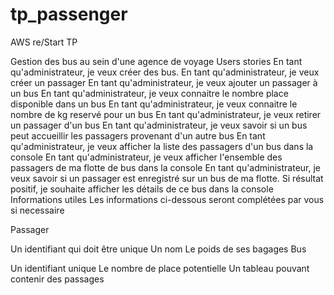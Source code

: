 # tp_passenger
AWS re/Start TP

Gestion des bus au sein d'une agence de voyage
Users stories
En tant qu'administrateur, je veux créer des bus.
En tant qu'administrateur, je veux créer un passager
En tant qu'administrateur, je veux ajouter un passager à un bus
En tant qu'administrateur, je veux connaitre le nombre place disponible dans un bus
En tant qu'administrateur, je veux connaitre le nombre de kg reservé pour un bus
En tant qu'administrateur, je veux retirer un passager d'un bus
En tant qu'administrateur, je veux savoir si un bus peut accueillir les passagers provenant d'un autre bus
En tant qu'administrateur, je veux afficher la liste des passagers d'un bus dans la console
En tant qu'administrateur, je veux afficher l'ensemble des passagers de ma flotte de bus dans la console
En tant qu'administrateur, je veux savoir si un passager est enregistré sur un bus de ma flotte. Si résultat positif, je souhaite afficher les détails de ce bus dans la console
Informations utiles
Les informations ci-dessous seront complétées par vous si necessaire

Passager

Un identifiant qui doit être unique
Un nom
Le poids de ses bagages
Bus

Un identifiant unique
Le nombre de place potentielle
Un tableau pouvant contenir des passages
